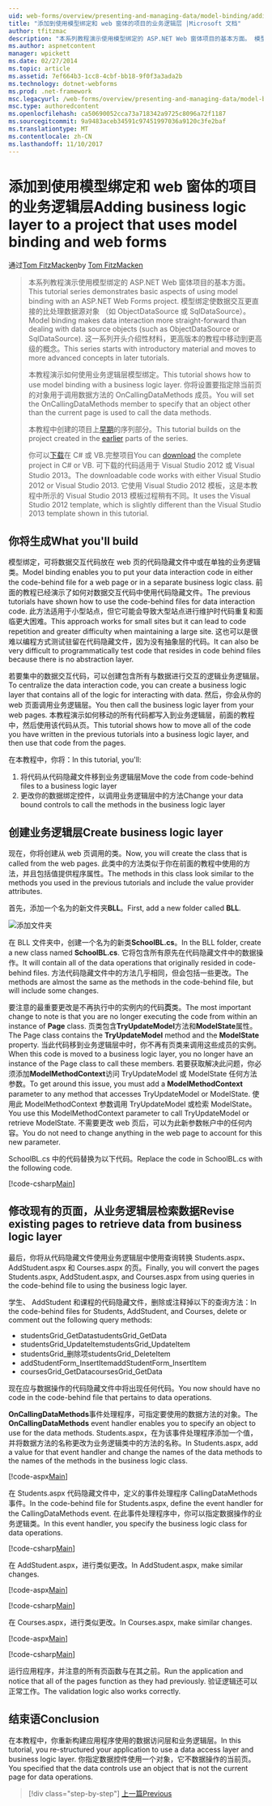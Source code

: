 ```yaml
---
uid: web-forms/overview/presenting-and-managing-data/model-binding/adding-business-logic-layer
title: "添加到使用模型绑定和 web 窗体的项目的业务逻辑层 |Microsoft 文档"
author: tfitzmac
description: "本系列教程演示使用模型绑定的 ASP.NET Web 窗体项目的基本方面。 模型绑定使数据交互详细直接-..."
ms.author: aspnetcontent
manager: wpickett
ms.date: 02/27/2014
ms.topic: article
ms.assetid: 7ef664b3-1cc8-4cbf-bb18-9f0f3a3ada2b
ms.technology: dotnet-webforms
ms.prod: .net-framework
msc.legacyurl: /web-forms/overview/presenting-and-managing-data/model-binding/adding-business-logic-layer
msc.type: authoredcontent
ms.openlocfilehash: ca50690052cca73a718342a9725c8096a72f1187
ms.sourcegitcommit: 9a9483aceb34591c97451997036a9120c3fe2baf
ms.translationtype: MT
ms.contentlocale: zh-CN
ms.lasthandoff: 11/10/2017
---
```

<a name="adding-business-logic-layer-to-a-project-that-uses-model-binding-and-web-forms"></a><span data-ttu-id="bef44-104">添加到使用模型绑定和 web 窗体的项目的业务逻辑层</span><span class="sxs-lookup"><span data-stu-id="bef44-104">Adding business logic layer to a project that uses model binding and web forms</span></span>
====================
<span data-ttu-id="bef44-105">通过[Tom FitzMacken](https://github.com/tfitzmac)</span><span class="sxs-lookup"><span data-stu-id="bef44-105">by [Tom FitzMacken](https://github.com/tfitzmac)</span></span>

> <span data-ttu-id="bef44-106">本系列教程演示使用模型绑定的 ASP.NET Web 窗体项目的基本方面。</span><span class="sxs-lookup"><span data-stu-id="bef44-106">This tutorial series demonstrates basic aspects of using model binding with an ASP.NET Web Forms project.</span></span> <span data-ttu-id="bef44-107">模型绑定使数据交互更直接的比处理数据源对象 （如 ObjectDataSource 或 SqlDataSource）。</span><span class="sxs-lookup"><span data-stu-id="bef44-107">Model binding makes data interaction more straight-forward than dealing with data source objects (such as ObjectDataSource or SqlDataSource).</span></span> <span data-ttu-id="bef44-108">这一系列开头介绍性材料，更高版本的教程中移动到更高级的概念。</span><span class="sxs-lookup"><span data-stu-id="bef44-108">This series starts with introductory material and moves to more advanced concepts in later tutorials.</span></span>
> 
> <span data-ttu-id="bef44-109">本教程演示如何使用业务逻辑层模型绑定。</span><span class="sxs-lookup"><span data-stu-id="bef44-109">This tutorial shows how to use model binding with a business logic layer.</span></span> <span data-ttu-id="bef44-110">你将设置要指定除当前页的对象用于调用数据方法的 OnCallingDataMethods 成员。</span><span class="sxs-lookup"><span data-stu-id="bef44-110">You will set the OnCallingDataMethods member to specify that an object other than the current page is used to call the data methods.</span></span>
> 
> <span data-ttu-id="bef44-111">本教程中创建的项目上[早期](retrieving-data.md)的序列部分。</span><span class="sxs-lookup"><span data-stu-id="bef44-111">This tutorial builds on the project created in the [earlier](retrieving-data.md) parts of the series.</span></span>
> 
> <span data-ttu-id="bef44-112">你可以[下载](https://go.microsoft.com/fwlink/?LinkId=286116)在 C# 或 VB.完整项目</span><span class="sxs-lookup"><span data-stu-id="bef44-112">You can [download](https://go.microsoft.com/fwlink/?LinkId=286116) the complete project in C# or VB.</span></span> <span data-ttu-id="bef44-113">可下载的代码适用于 Visual Studio 2012 或 Visual Studio 2013。</span><span class="sxs-lookup"><span data-stu-id="bef44-113">The downloadable code works with either Visual Studio 2012 or Visual Studio 2013.</span></span> <span data-ttu-id="bef44-114">它使用 Visual Studio 2012 模板，这是本教程中所示的 Visual Studio 2013 模板过程稍有不同。</span><span class="sxs-lookup"><span data-stu-id="bef44-114">It uses the Visual Studio 2012 template, which is slightly different than the Visual Studio 2013 template shown in this tutorial.</span></span>


## <a name="what-youll-build"></a><span data-ttu-id="bef44-115">你将生成</span><span class="sxs-lookup"><span data-stu-id="bef44-115">What you'll build</span></span>

<span data-ttu-id="bef44-116">模型绑定，可将数据交互代码放在 web 页的代码隐藏文件中或在单独的业务逻辑类。</span><span class="sxs-lookup"><span data-stu-id="bef44-116">Model binding enables you to put your data interaction code in either the code-behind file for a web page or in a separate business logic class.</span></span> <span data-ttu-id="bef44-117">前面的教程已经演示了如何对数据交互代码中使用代码隐藏文件。</span><span class="sxs-lookup"><span data-stu-id="bef44-117">The previous tutorials have shown how to use the code-behind files for data interaction code.</span></span> <span data-ttu-id="bef44-118">此方法适用于小型站点，但它可能会导致大型站点进行维护时代码重复和面临更大困难。</span><span class="sxs-lookup"><span data-stu-id="bef44-118">This approach works for small sites but it can lead to code repetition and greater difficulty when maintaining a large site.</span></span> <span data-ttu-id="bef44-119">这也可以是很难以编程方式测试驻留在代码隐藏文件，因为没有抽象层的代码。</span><span class="sxs-lookup"><span data-stu-id="bef44-119">It can also be very difficult to programmatically test code that resides in code behind files because there is no abstraction layer.</span></span>

<span data-ttu-id="bef44-120">若要集中的数据交互代码，可以创建包含所有与数据进行交互的逻辑业务逻辑层。</span><span class="sxs-lookup"><span data-stu-id="bef44-120">To centralize the data interaction code, you can create a business logic layer that contains all of the logic for interacting with data.</span></span> <span data-ttu-id="bef44-121">然后，你会从你的 web 页面调用业务逻辑层。</span><span class="sxs-lookup"><span data-stu-id="bef44-121">You then call the business logic layer from your web pages.</span></span> <span data-ttu-id="bef44-122">本教程演示如何移动的所有代码都写入到业务逻辑层，前面的教程中，然后使用该代码从页。</span><span class="sxs-lookup"><span data-stu-id="bef44-122">This tutorial shows how to move all of the code you have written in the previous tutorials into a business logic layer, and then use that code from the pages.</span></span>

<span data-ttu-id="bef44-123">在本教程中，你将：</span><span class="sxs-lookup"><span data-stu-id="bef44-123">In this tutorial, you'll:</span></span>

1. <span data-ttu-id="bef44-124">将代码从代码隐藏文件移到业务逻辑层</span><span class="sxs-lookup"><span data-stu-id="bef44-124">Move the code from code-behind files to a business logic layer</span></span>
2. <span data-ttu-id="bef44-125">更改你的数据绑定控件，以调用业务逻辑层中的方法</span><span class="sxs-lookup"><span data-stu-id="bef44-125">Change your data bound controls to call the methods in the business logic layer</span></span>

## <a name="create-business-logic-layer"></a><span data-ttu-id="bef44-126">创建业务逻辑层</span><span class="sxs-lookup"><span data-stu-id="bef44-126">Create business logic layer</span></span>

<span data-ttu-id="bef44-127">现在，你将创建从 web 页调用的类。</span><span class="sxs-lookup"><span data-stu-id="bef44-127">Now, you will create the class that is called from the web pages.</span></span> <span data-ttu-id="bef44-128">此类中的方法类似于你在前面的教程中使用的方法，并且包括值提供程序属性。</span><span class="sxs-lookup"><span data-stu-id="bef44-128">The methods in this class look similar to the methods you used in the previous tutorials and include the value provider attributes.</span></span>

<span data-ttu-id="bef44-129">首先，添加一个名为的新文件夹**BLL**。</span><span class="sxs-lookup"><span data-stu-id="bef44-129">First, add a new folder called **BLL**.</span></span>

![添加文件夹](adding-business-logic-layer/_static/image1.png)

<span data-ttu-id="bef44-131">在 BLL 文件夹中，创建一个名为的新类**SchoolBL.cs**。</span><span class="sxs-lookup"><span data-stu-id="bef44-131">In the BLL folder, create a new class named **SchoolBL.cs**.</span></span> <span data-ttu-id="bef44-132">它将包含所有原先在代码隐藏文件中的数据操作。</span><span class="sxs-lookup"><span data-stu-id="bef44-132">It will contain all of the data operations that originally resided in code-behind files.</span></span> <span data-ttu-id="bef44-133">方法代码隐藏文件中的方法几乎相同，但会包括一些更改。</span><span class="sxs-lookup"><span data-stu-id="bef44-133">The methods are almost the same as the methods in the code-behind file, but will include some changes.</span></span>

<span data-ttu-id="bef44-134">要注意的最重要更改是不再执行中的实例内的代码**页**类。</span><span class="sxs-lookup"><span data-stu-id="bef44-134">The most important change to note is that you are no longer executing the code from within an instance of **Page** class.</span></span> <span data-ttu-id="bef44-135">页类包含**TryUpdateModel**方法和**ModelState**属性。</span><span class="sxs-lookup"><span data-stu-id="bef44-135">The Page class contains the **TryUpdateModel** method and the **ModelState** property.</span></span> <span data-ttu-id="bef44-136">当此代码移到业务逻辑层中时，你不再有页类来调用这些成员的实例。</span><span class="sxs-lookup"><span data-stu-id="bef44-136">When this code is moved to a business logic layer, you no longer have an instance of the Page class to call these members.</span></span> <span data-ttu-id="bef44-137">若要获取解决此问题，你必须添加**ModelMethodContext**访问 TryUpdateModel 或 ModelState 任何方法参数。</span><span class="sxs-lookup"><span data-stu-id="bef44-137">To get around this issue, you must add a **ModelMethodContext** parameter to any method that accesses TryUpdateModel or ModelState.</span></span> <span data-ttu-id="bef44-138">使用此 ModelMethodContext 参数调用 TryUpdateModel 或检索 ModelState。</span><span class="sxs-lookup"><span data-stu-id="bef44-138">You use this ModelMethodContext parameter to call TryUpdateModel or retrieve ModelState.</span></span> <span data-ttu-id="bef44-139">不需要更改 web 页后，可以为此新参数帐户中的任何内容。</span><span class="sxs-lookup"><span data-stu-id="bef44-139">You do not need to change anything in the web page to account for this new parameter.</span></span>

<span data-ttu-id="bef44-140">SchoolBL.cs 中的代码替换为以下代码。</span><span class="sxs-lookup"><span data-stu-id="bef44-140">Replace the code in SchoolBL.cs with the following code.</span></span>

[!code-csharp[Main](adding-business-logic-layer/samples/sample1.cs)]

## <a name="revise-existing-pages-to-retrieve-data-from-business-logic-layer"></a><span data-ttu-id="bef44-141">修改现有的页面，从业务逻辑层检索数据</span><span class="sxs-lookup"><span data-stu-id="bef44-141">Revise existing pages to retrieve data from business logic layer</span></span>

<span data-ttu-id="bef44-142">最后，你将从代码隐藏文件使用业务逻辑层中使用查询转换 Students.aspx、 AddStudent.aspx 和 Courses.aspx 的页。</span><span class="sxs-lookup"><span data-stu-id="bef44-142">Finally, you will convert the pages Students.aspx, AddStudent.aspx, and Courses.aspx from using queries in the code-behind file to using the business logic layer.</span></span>

<span data-ttu-id="bef44-143">学生、 AddStudent 和课程的代码隐藏文件，删除或注释掉以下的查询方法：</span><span class="sxs-lookup"><span data-stu-id="bef44-143">In the code-behind files for Students, AddStudent, and Courses, delete or comment out the following query methods:</span></span>

- <span data-ttu-id="bef44-144">studentsGrid\_GetData</span><span class="sxs-lookup"><span data-stu-id="bef44-144">studentsGrid\_GetData</span></span>
- <span data-ttu-id="bef44-145">studentsGrid\_UpdateItem</span><span class="sxs-lookup"><span data-stu-id="bef44-145">studentsGrid\_UpdateItem</span></span>
- <span data-ttu-id="bef44-146">studentsGrid\_删除项</span><span class="sxs-lookup"><span data-stu-id="bef44-146">studentsGrid\_DeleteItem</span></span>
- <span data-ttu-id="bef44-147">addStudentForm\_InsertItem</span><span class="sxs-lookup"><span data-stu-id="bef44-147">addStudentForm\_InsertItem</span></span>
- <span data-ttu-id="bef44-148">coursesGrid\_GetData</span><span class="sxs-lookup"><span data-stu-id="bef44-148">coursesGrid\_GetData</span></span>

<span data-ttu-id="bef44-149">现在应与数据操作的代码隐藏文件中将出现任何代码。</span><span class="sxs-lookup"><span data-stu-id="bef44-149">You now should have no code in the code-behind file that pertains to data operations.</span></span>

<span data-ttu-id="bef44-150">**OnCallingDataMethods**事件处理程序，可指定要使用的数据方法的对象。</span><span class="sxs-lookup"><span data-stu-id="bef44-150">The **OnCallingDataMethods** event handler enables you to specify an object to use for the data methods.</span></span> <span data-ttu-id="bef44-151">Students.aspx，在为该事件处理程序添加一个值，并将数据方法的名称更改为业务逻辑类中的方法的名称。</span><span class="sxs-lookup"><span data-stu-id="bef44-151">In Students.aspx, add a value for that event handler and change the names of the data methods to the names of the methods in the business logic class.</span></span>

[!code-aspx[Main](adding-business-logic-layer/samples/sample2.aspx?highlight=3-4,8)]

<span data-ttu-id="bef44-152">在 Students.aspx 代码隐藏文件中，定义的事件处理程序 CallingDataMethods 事件。</span><span class="sxs-lookup"><span data-stu-id="bef44-152">In the code-behind file for Students.aspx, define the event handler for the CallingDataMethods event.</span></span> <span data-ttu-id="bef44-153">在此事件处理程序中，你可以指定数据操作的业务逻辑类。</span><span class="sxs-lookup"><span data-stu-id="bef44-153">In this event handler, you specify the business logic class for data operations.</span></span>

[!code-csharp[Main](adding-business-logic-layer/samples/sample3.cs)]

<span data-ttu-id="bef44-154">在 AddStudent.aspx，进行类似更改。</span><span class="sxs-lookup"><span data-stu-id="bef44-154">In AddStudent.aspx, make similar changes.</span></span>

[!code-aspx[Main](adding-business-logic-layer/samples/sample4.aspx?highlight=3-4)]

[!code-csharp[Main](adding-business-logic-layer/samples/sample5.cs)]

<span data-ttu-id="bef44-155">在 Courses.aspx，进行类似更改。</span><span class="sxs-lookup"><span data-stu-id="bef44-155">In Courses.aspx, make similar changes.</span></span>

[!code-aspx[Main](adding-business-logic-layer/samples/sample6.aspx?highlight=3-4)]

[!code-csharp[Main](adding-business-logic-layer/samples/sample7.cs)]

<span data-ttu-id="bef44-156">运行应用程序，并注意的所有页函数与在其之前。</span><span class="sxs-lookup"><span data-stu-id="bef44-156">Run the application and notice that all of the pages function as they had previously.</span></span> <span data-ttu-id="bef44-157">验证逻辑还可以正常工作。</span><span class="sxs-lookup"><span data-stu-id="bef44-157">The validation logic also works correctly.</span></span>

## <a name="conclusion"></a><span data-ttu-id="bef44-158">结束语</span><span class="sxs-lookup"><span data-stu-id="bef44-158">Conclusion</span></span>

<span data-ttu-id="bef44-159">在本教程中，你重新构建应用程序使用的数据访问层和业务逻辑层。</span><span class="sxs-lookup"><span data-stu-id="bef44-159">In this tutorial, you re-structured your application to use a data access layer and business logic layer.</span></span> <span data-ttu-id="bef44-160">你指定数据控件使用一个对象，它不数据操作的当前页。</span><span class="sxs-lookup"><span data-stu-id="bef44-160">You specified that the data controls use an object that is not the current page for data operations.</span></span>

>[!div class="step-by-step"]
[<span data-ttu-id="bef44-161">上一篇</span><span class="sxs-lookup"><span data-stu-id="bef44-161">Previous</span></span>](using-query-string-values-to-retrieve-data.md)
